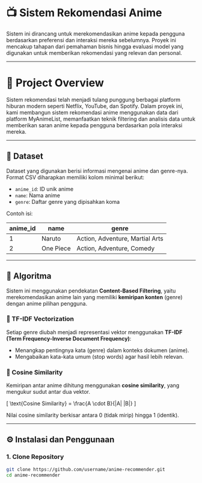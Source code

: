 # 📺 Sistem Rekomendasi Anime
Sistem ini dirancang untuk merekomendasikan anime kepada pengguna berdasarkan preferensi dan interaksi mereka sebelumnya. Proyek ini mencakup tahapan dari pemahaman bisnis hingga evaluasi model yang digunakan untuk memberikan rekomendasi yang relevan dan personal.

---

# 📌 Project Overview
Sistem rekomendasi telah menjadi tulang punggung berbagai platform hiburan modern seperti Netflix, YouTube, dan Spotify. Dalam proyek ini, kami membangun sistem rekomendasi anime menggunakan data dari platform MyAnimeList, memanfaatkan teknik filtering dan analisis data untuk memberikan saran anime kepada pengguna berdasarkan pola interaksi mereka.

---

## 📁 Dataset

Dataset yang digunakan berisi informasi mengenai anime dan genre-nya. Format CSV diharapkan memiliki kolom minimal berikut:

- `anime_id`: ID unik anime
- `name`: Nama anime
- `genre`: Daftar genre yang dipisahkan koma

Contoh isi:

| anime_id | name       | genre                               |
|----------|------------|-------------------------------------|
| 1        | Naruto     | Action, Adventure, Martial Arts     |
| 2        | One Piece  | Action, Adventure, Comedy           |

---

## 🧠 Algoritma

Sistem ini menggunakan pendekatan **Content-Based Filtering**, yaitu merekomendasikan anime lain yang memiliki **kemiripan konten** (genre) dengan anime pilihan pengguna.

### 🔎 TF-IDF Vectorization

Setiap genre diubah menjadi representasi vektor menggunakan **TF-IDF (Term Frequency-Inverse Document Frequency)**:

- Menangkap pentingnya kata (genre) dalam konteks dokumen (anime).
- Mengabaikan kata-kata umum (stop words) agar hasil lebih relevan.

### 📐 Cosine Similarity

Kemiripan antar anime dihitung menggunakan **cosine similarity**, yang mengukur sudut antar dua vektor.

\[
\text{Cosine Similarity} = \frac{A \cdot B}{\|A\| \|B\|}
\]

Nilai cosine similarity berkisar antara 0 (tidak mirip) hingga 1 (identik).

---

## ⚙️ Instalasi dan Penggunaan

### 1. Clone Repository

```bash
git clone https://github.com/username/anime-recommender.git
cd anime-recommender
